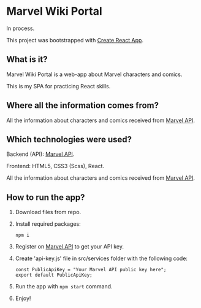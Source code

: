 # Marvel Wiki Portal

In process.

This project was bootstrapped with [Create React App](https://github.com/facebook/create-react-app).

## What is it?

Marvel Wiki Portal is a web-app about Marvel characters and comics.

This is my SPA for practicing React skills.

## Where all the information comes from?

All the information about characters and comics received from [Marvel API](https://developer.marvel.com/).

## Which technologies were used?

Backend (API): [Marvel API](https://developer.marvel.com/).

Frontend: HTML5, CSS3 (Scss), React.

All the information about characters and comics received from [Marvel API](https://developer.marvel.com/).

## How to run the app?

1. Download files from repo.

2. Install required packages:
    ```
    npm i
    ```

3. Register on [Marvel API](https://developer.marvel.com/) to get your API key.

4. Create 'api-key.js' file in src/services folder with the following code:
    ```
    const PublicApiKey = "Your Marvel API public key here";
    export default PublicApiKey;
    ```

5. Run the app with `npm start` command.

6. Enjoy!
